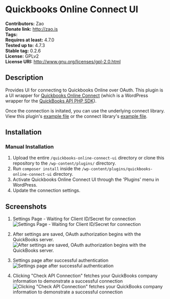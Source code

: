 # Quickbooks Online Connect UI #
**Contributors:**      Zao  
**Donate link:**       http://zao.is  
**Tags:**  
**Requires at least:** 4.7.0  
**Tested up to:**      4.7.3  
**Stable tag:**        0.2.6  
**License:**           GPLv2  
**License URI:**       http://www.gnu.org/licenses/gpl-2.0.html  

## Description

Provides UI for connecting to Quickbooks Online over OAuth. This plugin is a UI wrapper for [Quickbooks Online Connect](https://github.com/zao-web/qbo-connect) (which is a WordPress wrapper for the [QuickBooks API PHP SDK](https://github.com/intuit/QuickBooks-V3-PHP-SDK/)).

Once the connection is initated, you can use the underlying connect library. View this plugin's [example file](https://github.com/zao-web/quickbooks-online-connect-ui/blob/master/example.php) or the connect library's [example file](https://github.com/zao-web/quickbooks-online-connect/blob/master/example.php).

## Installation

### Manual Installation

1. Upload the entire `/quickbooks-online-connect-ui` directory or clone this repository to the `/wp-content/plugins/` directory.
2. Run `composer install` inside the `/wp-content/plugins/quickbooks-online-connect-ui` directory.
3. Activate Quickbooks Online Connect UI through the 'Plugins' menu in WordPress.
4. Update the connection settings.

## Screenshots

1. Settings Page - Waiting for Client ID/Secret for connection
![Settings Page - Waiting for Client ID/Secret for connection](https://raw.githubusercontent.com/zao-web/quickbooks-online-connect-ui/master/waiting-for-connection.png)

2. After settings are saved, OAuth authorization begins with the QuickBooks server.
![After settings are saved, OAuth authorization begins with the QuickBooks server.](https://raw.githubusercontent.com/zao-web/quickbooks-online-connect-ui/master/authorizing.png)

3. Settings page after successful authentication
![Settings page after successful authentication](https://raw.githubusercontent.com/zao-web/quickbooks-online-connect-ui/master/connected.png)

4. Clicking "Check API Connection" fetches your QuickBooks company information to demonstrate a successful connection
![Clicking "Check API Connection" fetches your QuickBooks company information to demonstrate a successful connection](https://raw.githubusercontent.com/zao-web/quickbooks-online-connect-ui/master/check-api-connection.png)
